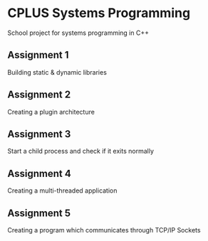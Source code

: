 # CPLUS Systems Programming

School project for systems programming in C++

## Assignment 1

Building static & dynamic libraries

## Assignment 2

Creating a plugin architecture

## Assignment 3

Start a child process and check if it exits normally

## Assignment 4

Creating a multi-threaded application

## Assignment 5

Creating a program which communicates through TCP/IP Sockets
